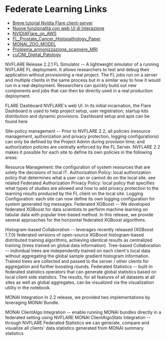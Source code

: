 # Federate Learning Links
- [Breve tutorial Nvidia Flare client-server](https://www.youtube.com/watch?v=8x7oY3xAgek)
- [Nuove funzionalità con web UI di interazione](https://developer.nvidia.com/blog/federated-learning-from-simulation-to-production-with-nvidia-flare/)
- [NVIDIAFlare_on_AWS](https://www.youtube.com/watch?v=4Yz_A0X04j0)
- [FL_Prostate_Cancer_Histopathology_Paper](https://arxiv.org/pdf/2206.05617.pdf)
- [MONAI_ZOO_MODEL](https://developer.nvidia.com/blog/open-source-healthcare-ai-innovation-continues-to-expand-with-monai-1-0/)
- [Problema_armonizzazione_scannere_MRI](https://www.sciencedirect.com/science/article/abs/pii/S0730725X18306490)
- [cuCIM_Digital_Patology](https://developer.nvidia.com/blog/accelerating-digital-pathology-workflows-using-cucim-and-nvidia-gpudirect-storage/)


NVFLARE Release 2.2.1
FL Simulator -- A lightweight simulator of a running NVFLARE FL deployment. It allows researchers to test and debug their application without provisioning a real project. The FL jobs run on a server and multiple clients in the same process but in a similar way to how it would run in a real deployment. Researchers can quickly build out new components and jobs that can then be directly used in a real production deployment.

FLARE Dashboard NVFLARE's web UI. In its initial incarnation, the Flare Dashboard is used to help project setup, user registration, startup kits distribution and dynamic provisions. Dashboard setup and apis can be found here

Site-policy management -- Prior to NVFLARE 2.2, all policies (resource management, authorization and privacy protection, logging configurations) can only be defined by the Project Admin during provision time; and authorization policies are centrally enforced by the FL Server. NVFLARE 2.2 makes it possible for each site to define its own policies in the following areas:

Resource Management: the configuration of system resources that are solely the decisions of local IT.
Authorization Policy: local authorization policy that determines what a user can or cannot do on the local site. see related Federated Authorization
Privacy Policy: local policy that specifies what types of studies are allowed and how to add privacy protection to the learning results produced by the FL client on the local site.
Logging Configuration: each site can now define its own logging configuration for system generated log messages.
Federated XGBoost -- We developed federated XGBoost for data scientists to perform machine learning on tabular data with popular tree-based method. In this release, we provide several approaches for the horizontal federated XGBoost algorithms.

Histogram-based Collaboration -- leverages recently released (XGBoost 1.7.0) federated versions of open-source XGBoost histogram-based distributed training algorithms, achieving identical results as centralized training (trees trained on global data information).
Tree-based Collaboration -- individual trees are independently trained on each client's local data without aggregating the global sample gradient histogram information. Trained trees are collected and passed to the server / other clients for aggregation and further boosting rounds.
Federated Statistics -- built-in federated statistics operators that can generate global statistics based on local client side statistics. The results, for all features of all datasets at all sites as well as global aggregates, can be visualized via the visualization utility in the notebook.

MONAI Integration In 2.2 release, we provided two implementations by leveraging MONAI Bundle.

MONAI ClientAlgo Integration -- enable running MONAI bundles directly in a federated setting using NVFLARE
MONAI ClientAlgoStats Integration -- through NVFLARE Federated Statistics we can generate, compare and visualize all clients' data statistics generated from MONAI summary statistics
